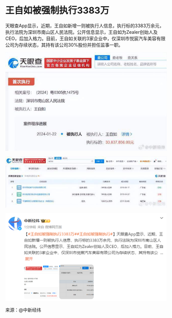 # 王自如被强制执行3383万

天眼查App显示，近期，王自如新增一则被执行人信息，执行标的3383万余元，执行法院为深圳市南山区人民法院。公开信息显示，王自如为Zealer创始人及CEO，后加入格力。目前，王自如关联的3家企业中，仅深圳市悦宸汽车美容有限公司为存续状态，其持有该公司30%股份并担任监事一职。

![04c4e1b1b0889b1bf94df1825f71e86b.jpg](https://raw.githubusercontent.com/qqhsx/qqnews_image/main/2024/02/27/王自如被强制执行3383万/04c4e1b1b0889b1bf94df1825f71e86b.jpg)

![c4eaf7c30fbff6f3d767dd1ccde1f37c.jpg](https://raw.githubusercontent.com/qqhsx/qqnews_image/main/2024/02/27/王自如被强制执行3383万/c4eaf7c30fbff6f3d767dd1ccde1f37c.jpg)

![ba046cb9e0e3fb42f6557ef99faa315a.jpg](https://raw.githubusercontent.com/qqhsx/qqnews_image/main/2024/02/27/王自如被强制执行3383万/ba046cb9e0e3fb42f6557ef99faa315a.jpg)

来源：@中新经纬

